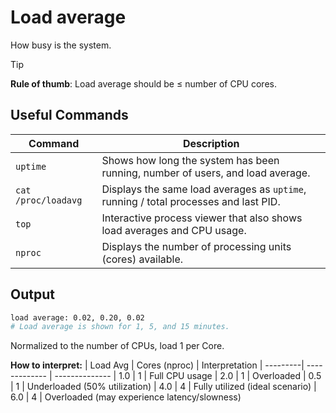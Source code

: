 # Load average

How busy is the system.

> [!TIP]
> **Rule of thumb**: Load average should be ≤ number of CPU cores.

## Useful Commands
| Command               | Description                                                                 |
|-----------------------|-----------------------------------------------------------------------------|
| `uptime`              | Shows how long the system has been running, number of users, and load average. |
| `cat /proc/loadavg`   | Displays the same load averages as `uptime`, running / total processes and last PID. |
| `top`                 | Interactive process viewer that also shows load averages and CPU usage.     |
| `nproc`               | Displays the number of processing units (cores) available.                  |


## Output
```bash
load average: 0.02, 0.20, 0.02
# Load average is shown for 1, 5, and 15 minutes.
```

Normalized to the number of CPUs, load 1 per Core.

**How to interpret:**
| Load Avg | Cores (nproc) | Interpretation
| ---------| ------------- | --------------
| 1.0 | 1 | Full CPU usage
| 2.0 | 1 | Overloaded
| 0.5 | 1 | Underloaded (50% utilization)
| 4.0 | 4 | Fully utilized (ideal scenario)
| 6.0 | 4 | Overloaded (may experience latency/slowness)